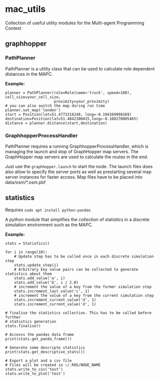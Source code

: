 
# mac_utils

Collection of useful utility modules for the Multi-agent Programming Contest

## graphhopper
 
### PathPlanner
 
PathPlanner is a utility class that can be used to calculate role dependent
distances in the MAPC.

**Example:**

```
planner = PathPlanner(role=Role(name='truck', speed=100), cell_size=your_cell_size, 
                      proximity=your_proximity)
# you can also switch the map during run time
planner.set_map('london')
start = Position(lat=51.4773216248, long=-0.194169998169)
destination=Position(lat=51.4842300415,long=-0.160270005465)
distance = planner.distance(start,destination)
```
 
### GraphhopperProcessHandler
 
PathPlanner requires a running GraphhopperProcessHandler, which is managing
the launch and stop of GraphHopper map servers. The GraphHopper map servers
are used to calculate the routes in the end.

Just use the `graphhopper.launch` to start the node. The launch files does
also allow to specify the server ports as well as prestarting several map
server instances for faster access. Map files have to be placed into
data/osm/*.osm.pbf
 
## statistics

Requires `sudo apt install python-pandas`

A python module that simplifies the collection of statistics in a discrete simulation environment
such as the MAPC. 

**Example:**

```
stats = Statistics()

for i in range(10):
    # Update step has to be called once in each discrete simulation step
    stats.update_step(i)
    # Arbitrary key value pairs can be collected to generate statistics about them
    stats.add_value('a', i)
    stats.add_value('b', i / 2.0)
    # increment the value of a key from the former simulation step
    stats.increment_last_value('c', 1)
    # increment the value of a key from the current simulation step
    stats.increment_current_value('d', 1)
    stats.increment_current_value('d', 1)

# finalise the statistics collection. This has to be called before further
# statistics generation
stats.finalise()

# Accesss the pandas data frame
print(stats.get_panda_frame())

# Generate some descripte statistics
print(stats.get_descriptive_stats())

# Export a plot and a csv file
# Files will be created in ~/.ROS/NODE_NAME
stats.write_to_csv('test')
stats.write_to_plot('test')
```